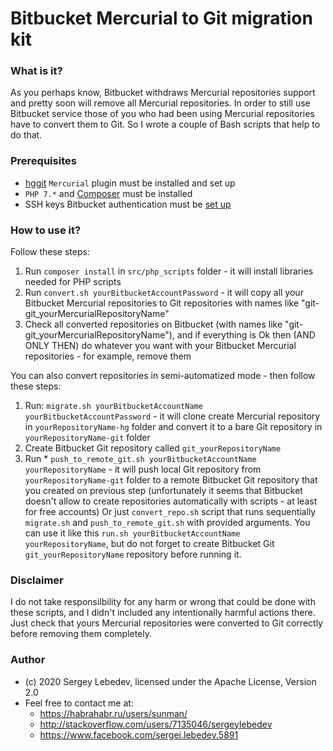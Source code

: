 # Bitbucket Mercurial to Git migration kit #

### What is it? ###
As you perhaps know, Bitbucket withdraws Mercurial repositories support and pretty soon will remove all Mercurial repositories. In order to still  use Bitbucket service those of you who had been using Mercurial repositories have to convert them to Git. So I wrote a couple of Bash scripts that help to do that.

### Prerequisites ###
* [hggit](https://hg-git.github.io/) `Mercurial` plugin must be installed and set up
* `PHP 7.*` and [Composer](https://getcomposer.org/) must be installed
* SSH keys Bitbucket authentication must be [set up](https://confluence.atlassian.com/bitbucket/set-up-an-ssh-key-728138079.html)

### How to use it? ###
Follow these steps:
1. Run `composer install` in `src/php_scripts` folder - it will install libraries needed for PHP scripts
2. Run `convert.sh yourBitbucketAccountPassword`  - it will copy all your Bitbucket Mercurial repositories to Git repositories with names like "git-git_yourMercurialRepositoryName"
3. Check all converted repositories on Bitbucket (with names like "git-git_yourMercurialRepositoryName"), and if everything is Ok then (AND ONLY THEN) do whatever you want with your Bitbucket Mercurial repositories - for example, remove them 

You can also convert repositories in semi-automatized mode - then follow these steps: 
1. Run: `migrate.sh yourBitbucketAccountName yourBitbucketAccountPassword` - it will clone create Mercurial repository in `yourRepositoryName-hg` folder and convert it to a bare Git repository in  `yourRepositoryName-git` folder
2. Create Bitbucket Git repository called `git_yourRepositoryName`
3. Run * `push_to_remote_git.sh yourBitbucketAccountName yourRepositoryName` - it will push local Git repository from `yourRepositoryName-git` folder to a remote Bitbucket Git repository that you created on previous step (unfortunately it seems that Bitbucket doesn't allow to create repositories automatically with scripts - at least for free accounts)
Or just `convert_repo.sh` script that runs sequentially `migrate.sh` and `push_to_remote_git.sh` with provided arguments. You can use it like this `run.sh yourBitbucketAccountName yourRepositoryName`, but do not forget to create Bitbucket Git `git_yourRepositoryName` repository before running it.  

### Disclaimer ###
I do not take responsilbility for any harm or wrong that could be done with these scripts, and I didn't included any intentionally harmful actions there. Just check that yours Mercurial repositories were converted to Git correctly before removing them completely.

### Author ###
* (c) 2020 Sergey Lebedev, licensed under the Apache License, Version 2.0
* Feel free to contact me at:
    * https://habrahabr.ru/users/sunman/
    * http://stackoverflow.com/users/7135046/sergeylebedev
    * https://www.facebook.com/sergei.lebedev.5891   